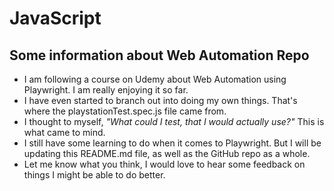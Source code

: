 # JavaScript

## Some information about Web Automation Repo
- I am following a course on Udemy about Web Automation using Playwright. I am really enjoying it so far. 
- I have even started to branch out into doing my own things. That's where the playstationTest.spec.js file came from. 
- I thought to myself, *"What could I test, that I would actually use?"* This is what came to mind. 
- I still have some learning to do when it comes to Playwright. But I will be updating this README.md file, as well as the GitHub repo as a whole. 
- Let me know what you think, I would love to hear some feedback on things I might be able to do better. 